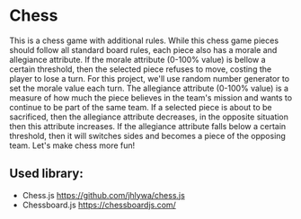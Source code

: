 # Chess
This is a chess game with additional rules. While this chess game pieces should follow all standard board rules, each piece also has a morale and allegiance attribute. If the morale attribute (0-100% value) is bellow a certain threshold, then the selected piece refuses to move, costing the player to lose a turn. For this project, we'll use random number generator to set the morale value each turn. The allegiance attribute (0-100% value) is a measure of how much the piece believes in the team's mission and wants to continue to be part of the same team. If a selected piece is about to be sacrificed, then the allegiance attribute decreases, in the opposite situation then this attribute increases. If the allegiance attribute falls below a certain threshold, then it will switches sides and becomes a piece of the opposing team. Let's make chess more fun!


## Used library:
- Chess.js 
https://github.com/jhlywa/chess.js
- Chessboard.js 
https://chessboardjs.com/
